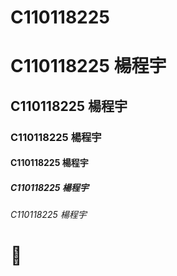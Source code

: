# C110118225
# C110118225 楊程宇
## C110118225 楊程宇
### C110118225 楊程宇
#### C110118225 楊程宇
##### C110118225 楊程宇
###### C110118225 楊程宇

# 🐺
